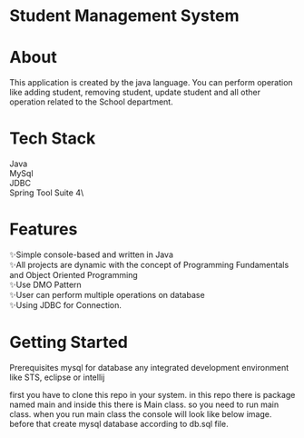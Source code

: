 # Student Management System

# About
This application is created by the java language. You can perform operation like adding student, removing student, update student and all other operation related to the School department. 

# Tech Stack
Java\
MySql\
JDBC\
Spring Tool Suite 4\

# Features

✨Simple console-based and written in Java\
✨All projects are dynamic with the concept of Programming Fundamentals and Object Oriented Programming\
✨Use DMO Pattern\
✨User can perform multiple operations on database\
✨Using JDBC for Connection.



# Getting Started
Prerequisites
mysql for database
any integrated development environment like STS, eclipse or intellij

first you have to clone this repo in your system. in this repo there is package named main and inside this there is Main class. so you need to run main class. when you run main class the console will look like below image. before that create mysql database according to db.sql file.

